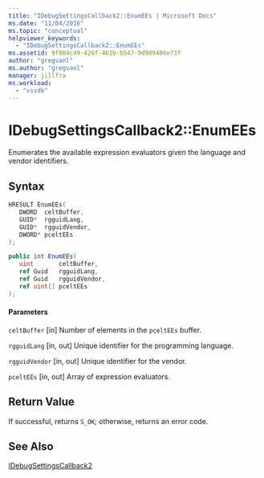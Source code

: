 ```yaml
---
title: "IDebugSettingsCallback2::EnumEEs | Microsoft Docs"
ms.date: "11/04/2016"
ms.topic: "conceptual"
helpviewer_keywords:
  - "IDebugSettingsCallback2::EnumEEs"
ms.assetid: 9f884c49-426f-461b-b547-9d909486e73f
author: "gregvanl"
ms.author: "gregvanl"
manager: jillfra
ms.workload:
  - "vssdk"
---
```

# IDebugSettingsCallback2::EnumEEs
Enumerates the available expression evaluators given the language and vendor identifiers.

## Syntax

```cpp
HRESULT EnumEEs(
   DWORD  celtBuffer,
   GUID*  rgguidLang,
   GUID*  rgguidVendor,
   DWORD* pceltEEs
);
```

```csharp
public int EnumEEs(
   uint       celtBuffer,
   ref Guid   rgguidLang,
   ref Guid   rgguidVendor,
   ref uint[] pceltEEs
);
```

#### Parameters
 `celtBuffer`
 [in] Number of elements in the `pceltEEs` buffer.

 `rgguidLang`
 [in, out] Unique identifier for the programming language.

 `rgguidVendor`
 [in, out] Unique identifier for the vendor.

 `pceltEEs`
 [in, out] Array of expression evaluators.

## Return Value
 If successful, returns `S_OK`; otherwise, returns an error code.

## See Also
 [IDebugSettingsCallback2](../../../extensibility/debugger/reference/idebugsettingscallback2.md)